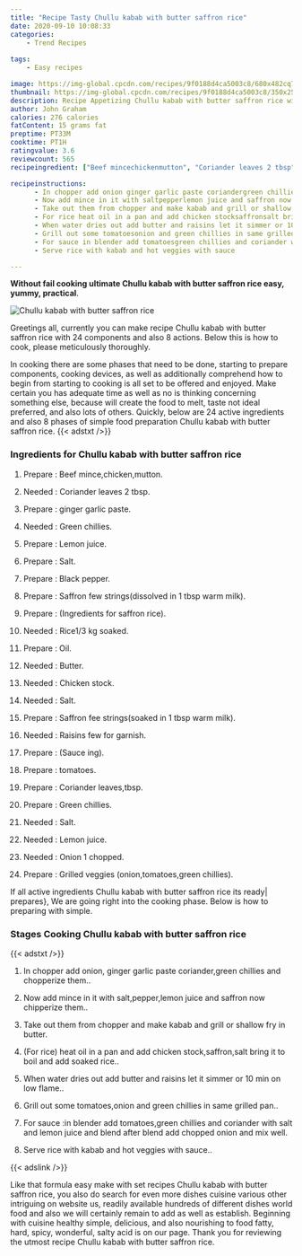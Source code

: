 ```yaml
---
title: "Recipe Tasty Chullu kabab with butter saffron rice"
date: 2020-09-10 10:08:33
categories:
    - Trend Recipes
    
tags:
    - Easy recipes

image: https://img-global.cpcdn.com/recipes/9f0188d4ca5003c8/680x482cq70/chullu-kabab-with-butter-saffron-rice-recipe-main-photo.jpg
thumbnail: https://img-global.cpcdn.com/recipes/9f0188d4ca5003c8/350x250cq70/chullu-kabab-with-butter-saffron-rice-recipe-main-photo.jpg
description: Recipe Appetizing Chullu kabab with butter saffron rice with 24 ingredients and 8 stages of easy cooking.
author: John Graham
calories: 276 calories
fatContent: 15 grams fat
preptime: PT33M
cooktime: PT1H
ratingvalue: 3.6
reviewcount: 565
recipeingredient: ["Beef mincechickenmutton", "Coriander leaves 2 tbsp", "ginger garlic paste", "Green chillies", "Lemon juice", "Salt", "Black pepper", "Saffron few stringsdissolved in 1 tbsp warm milk", "Ingredients for saffron rice", "Rice13 kg soaked", "Oil", "Butter", "Chicken stock", "Salt", "Saffron fee stringssoaked in 1 tbsp warm milk", "Raisins few for garnish", "Sauce ing", "tomatoes", "Coriander leavestbsp", "Green chillies", "Salt", "Lemon juice", "Onion 1 chopped", "Grilled veggies oniontomatoesgreen chillies"]

recipeinstructions: 
      - In chopper add onion ginger garlic paste coriandergreen chillies and chopperize them 
      - Now add mince in it with saltpepperlemon juice and saffron now chipperize them 
      - Take out them from chopper and make kabab and grill or shallow fry in butter 
      - For rice heat oil in a pan and add chicken stocksaffronsalt bring it to boil and add soaked rice 
      - When water dries out add butter and raisins let it simmer or 10 min on low flame 
      - Grill out some tomatoesonion and green chillies in same grilled pan 
      - For sauce in blender add tomatoesgreen chillies and coriander with salt and lemon juice and blend after blend add chopped onion and mix well 
      - Serve rice with kabab and hot veggies with sauce

---
```




**Without fail cooking ultimate Chullu kabab with butter saffron rice easy, yummy, practical**. 


![Chullu kabab with butter saffron rice](https://img-global.cpcdn.com/recipes/9f0188d4ca5003c8/680x482cq70/chullu-kabab-with-butter-saffron-rice-recipe-main-photo.jpg "Chullu kabab with butter saffron rice")




Greetings all, currently you can make recipe Chullu kabab with butter saffron rice with 24 components and also 8 actions. Below this is how to cook, please meticulously thoroughly.

In cooking there are some phases that need to be done, starting to prepare components, cooking devices, as well as additionally comprehend how to begin from starting to cooking is all set to be offered and enjoyed. Make certain you has adequate time as well as no is thinking concerning something else, because will create the food to melt, taste not ideal preferred, and also lots of others. Quickly, below are 24 active ingredients and also 8 phases of simple food preparation Chullu kabab with butter saffron rice.
{{< adstxt />}}

### Ingredients for Chullu kabab with butter saffron rice


1. Prepare  : Beef mince,chicken,mutton.

1. Needed  : Coriander leaves 2 tbsp.

1. Prepare  : ginger garlic paste.

1. Needed  : Green chillies.

1. Prepare  : Lemon juice.

1. Prepare  : Salt.

1. Prepare  : Black pepper.

1. Prepare  : Saffron few strings(dissolved in 1 tbsp warm milk).

1. Prepare  : (Ingredients for saffron rice).

1. Needed  : Rice1/3 kg soaked.

1. Prepare  : Oil.

1. Needed  : Butter.

1. Needed  : Chicken stock.

1. Needed  : Salt.

1. Prepare  : Saffron fee strings(soaked in 1 tbsp warm milk).

1. Needed  : Raisins few for garnish.

1. Prepare  : (Sauce ing).

1. Prepare  : tomatoes.

1. Prepare  : Coriander leaves,tbsp.

1. Prepare  : Green chillies.

1. Needed  : Salt.

1. Needed  : Lemon juice.

1. Needed  : Onion 1 chopped.

1. Prepare  : Grilled veggies (onion,tomatoes,green chillies).



If all active ingredients Chullu kabab with butter saffron rice its ready| prepares}, We are going right into the cooking phase. Below is how to preparing with simple.

### Stages Cooking Chullu kabab with butter saffron rice

{{< adstxt />}}


1. In chopper add onion, ginger garlic paste coriander,green chillies and chopperize them..



1. Now add mince in it with salt,pepper,lemon juice and saffron now chipperize them..



1. Take out them from chopper and make kabab and grill or shallow fry in butter.



1. (For rice) heat oil in a pan and add chicken stock,saffron,salt bring it to boil and add soaked rice..



1. When water dries out add butter and raisins let it simmer or 10 min on low flame..



1. Grill out some tomatoes,onion and green chillies in same grilled pan..



1. For sauce :in blender add tomatoes,green chillies and coriander with salt and lemon juice and blend after blend add chopped onion and mix well.



1. Serve rice with kabab and hot veggies with sauce..





{{< adslink />}}

Like that formula easy make with set recipes Chullu kabab with butter saffron rice, you also do search for even more dishes cuisine various other intriguing on website us, readily available hundreds of different dishes world food and also we will certainly remain to add as well as establish. Beginning with cuisine healthy simple, delicious, and also nourishing to food fatty, hard, spicy, wonderful, salty acid is on our page. Thank you for reviewing the utmost recipe Chullu kabab with butter saffron rice.
